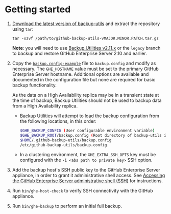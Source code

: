 # Getting started

 1. [Download the latest version of backup-utils][1] and extract the repository using `tar`:

    `tar -xzvf /path/to/github-backup-utils-vMAJOR.MINOR.PATCH.tar.gz`

    **Note**: you will need to use [Backup Utilities v2.11.x][2] or the `legacy` branch to
    backup and restore GitHub Enterprise Server 2.10 and earlier.

 2. Copy the [`backup.config-example`][3] file to `backup.config` and modify as
    necessary. The `GHE_HOSTNAME` value must be set to the primary GitHub Enterprise Server
    hostname. Additional options are available and documented in the
    configuration file but none are required for basic backup functionality.

    As the data on a High Availability replica may be in a transient state at the time of backup,
    Backup Utilities should not be used to backup data from a High Availability replica.

    * Backup Utilities will attempt to load the backup configuration from the following
      locations, in this order:

      ```bash
      $GHE_BACKUP_CONFIG (User configurable environment variable)
      $GHE_BACKUP_ROOT/backup.config (Root directory of backup-utils install)
      $HOME/.github-backup-utils/backup.config
      /etc/github-backup-utils/backup.config
      ```
    * In a clustering environment, the `GHE_EXTRA_SSH_OPTS` key must be configured
      with the `-i <abs path to private key>` SSH option.

 3. Add the backup host's SSH public key to the GitHub Enterprise Server appliance, in order to grant it administrative shell access.
    See [Accessing the GitHub Enterprise Server administrative shell (SSH)][4] for instructions.

 4. Run `bin/ghe-host-check` to verify SSH connectivity with the GitHub
    appliance.

 5. Run `bin/ghe-backup` to perform an initial full backup.

[1]: https://github.com/github/backup-utils/releases
[2]: https://github.com/github/backup-utils/releases/tag/v2.11.4
[3]: https://github.com/github/enterprise-backup-site/blob/master/docs/backup.config-example
[4]: https://docs.github.com/enterprise-server/admin/configuration/configuring-your-enterprise/accessing-the-administrative-shell-ssh
